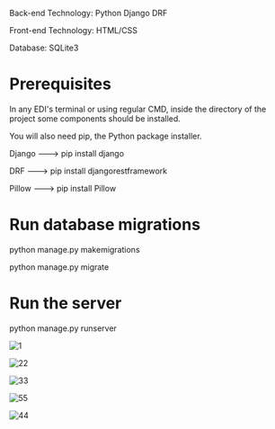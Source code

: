 
Back-end Technology: Python Django DRF

Front-end Technology: HTML/CSS

Database: SQLite3

# Prerequisites

In any EDI's terminal or using regular CMD, inside the directory of the project some components should be installed.

You will also need pip, the Python package installer. 

Django ---> pip install django

DRF ---> pip install djangorestframework

Pillow ---> pip install Pillow


# Run database migrations
python manage.py makemigrations

python manage.py migrate

# Run the server

python manage.py runserver



![1](https://github.com/user-attachments/assets/ab58a5d1-8e73-4cd9-817d-6b28dfd9f377)

![22](https://github.com/user-attachments/assets/4f8d7a06-3c3f-4f52-8498-22e9e8ad5fe7)

![33](https://github.com/user-attachments/assets/6f802361-3cb6-4c70-a266-79eb92ab5857)

![55](https://github.com/user-attachments/assets/d0d23810-7999-434e-8d58-1da7869ab7a6)

![44](https://github.com/user-attachments/assets/9ad6c5b4-48b8-45ab-a249-c23127ba1160)


